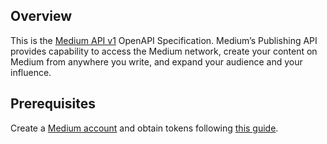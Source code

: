 ## Overview

This is the [Medium API v1](https://github.com/Medium/medium-api-docs) OpenAPI Specification. Medium’s Publishing API provides capability to access the Medium network, create your content on Medium from  anywhere you write, and expand your audience and your influence.
## Prerequisites

  Create a [Medium account](https://medium.com/) and obtain tokens following [this guide](https://github.com/Medium/medium-api-docs#2-authentication).
